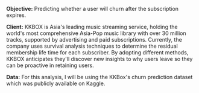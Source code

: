 **Objective:** Predicting whether a user will churn after the subscription expires.

**Client:** KKBOX is Asia's leading music streaming service, holding the world's most comprehensive Asia-Pop music library with over 30 million tracks, supported by advertising and paid subscriptions. Currently, the company uses survival analysis techniques to determine the residual membership life time for each subscriber. By adopting different methods, KKBOX anticipates they'll discover new insights to why users leave so they can be proactive in retaining users.

**Data:** For this analysis, I will be using the KKBox's churn prediction dataset which was publicly available on Kaggle.

